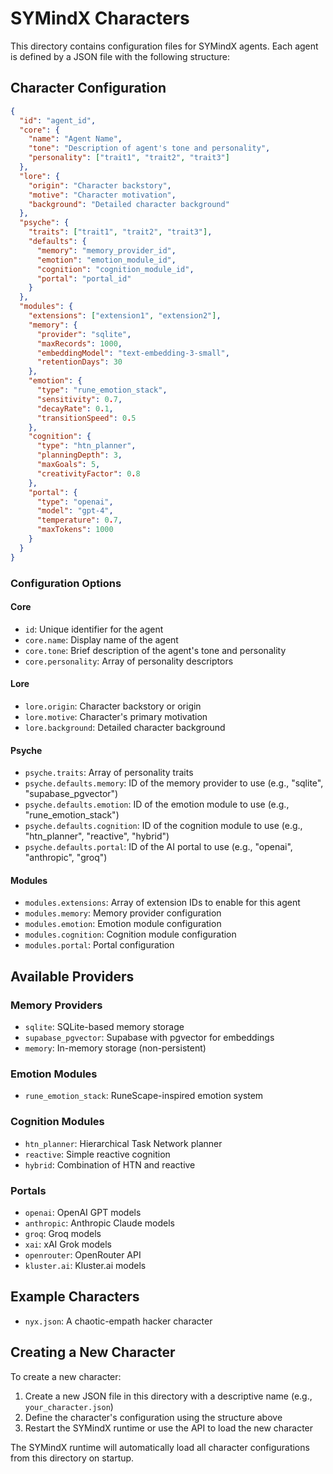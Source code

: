 # SYMindX Characters

This directory contains configuration files for SYMindX agents. Each agent is defined by a JSON file with the following structure:

## Character Configuration

```json
{
  "id": "agent_id",
  "core": { 
    "name": "Agent Name", 
    "tone": "Description of agent's tone and personality",
    "personality": ["trait1", "trait2", "trait3"]
  },
  "lore": { 
    "origin": "Character backstory", 
    "motive": "Character motivation",
    "background": "Detailed character background"
  },
  "psyche": {
    "traits": ["trait1", "trait2", "trait3"],
    "defaults": {
      "memory": "memory_provider_id",
      "emotion": "emotion_module_id",
      "cognition": "cognition_module_id",
      "portal": "portal_id"
    }
  },
  "modules": { 
    "extensions": ["extension1", "extension2"],
    "memory": {
      "provider": "sqlite",
      "maxRecords": 1000,
      "embeddingModel": "text-embedding-3-small",
      "retentionDays": 30
    },
    "emotion": {
      "type": "rune_emotion_stack",
      "sensitivity": 0.7,
      "decayRate": 0.1,
      "transitionSpeed": 0.5
    },
    "cognition": {
      "type": "htn_planner",
      "planningDepth": 3,
      "maxGoals": 5,
      "creativityFactor": 0.8
    },
    "portal": {
      "type": "openai",
      "model": "gpt-4",
      "temperature": 0.7,
      "maxTokens": 1000
    }
  }
}
```

### Configuration Options

#### Core

- `id`: Unique identifier for the agent
- `core.name`: Display name of the agent
- `core.tone`: Brief description of the agent's tone and personality
- `core.personality`: Array of personality descriptors

#### Lore

- `lore.origin`: Character backstory or origin
- `lore.motive`: Character's primary motivation
- `lore.background`: Detailed character background

#### Psyche

- `psyche.traits`: Array of personality traits
- `psyche.defaults.memory`: ID of the memory provider to use (e.g., "sqlite", "supabase_pgvector")
- `psyche.defaults.emotion`: ID of the emotion module to use (e.g., "rune_emotion_stack")
- `psyche.defaults.cognition`: ID of the cognition module to use (e.g., "htn_planner", "reactive", "hybrid")
- `psyche.defaults.portal`: ID of the AI portal to use (e.g., "openai", "anthropic", "groq")

#### Modules

- `modules.extensions`: Array of extension IDs to enable for this agent
- `modules.memory`: Memory provider configuration
- `modules.emotion`: Emotion module configuration
- `modules.cognition`: Cognition module configuration
- `modules.portal`: Portal configuration

## Available Providers

### Memory Providers
- `sqlite`: SQLite-based memory storage
- `supabase_pgvector`: Supabase with pgvector for embeddings
- `memory`: In-memory storage (non-persistent)

### Emotion Modules
- `rune_emotion_stack`: RuneScape-inspired emotion system

### Cognition Modules
- `htn_planner`: Hierarchical Task Network planner
- `reactive`: Simple reactive cognition
- `hybrid`: Combination of HTN and reactive

### Portals
- `openai`: OpenAI GPT models
- `anthropic`: Anthropic Claude models
- `groq`: Groq models
- `xai`: xAI Grok models
- `openrouter`: OpenRouter API
- `kluster.ai`: Kluster.ai models

## Example Characters

- `nyx.json`: A chaotic-empath hacker character

## Creating a New Character

To create a new character:

1. Create a new JSON file in this directory with a descriptive name (e.g., `your_character.json`)
2. Define the character's configuration using the structure above
3. Restart the SYMindX runtime or use the API to load the new character

The SYMindX runtime will automatically load all character configurations from this directory on startup.